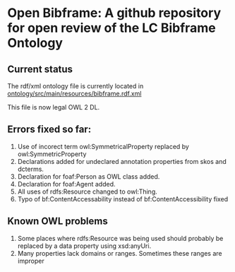 Open Bibframe: A github repository for open review of the LC Bibframe Ontology
==============================================================================

Current status
--------------
The rdf/xml  ontology file is currently located in [ontology/src/main/resources/bibframe.rdf.xml](https://github.com/sesuncedu/bibframe-ontology/blob/master/ontology/src/main/resources/bibframe.rdf.xml)

This file is now legal OWL 2 DL.

Errors fixed so far:
---------------------

1. Use of incorect term owl:SymmetricalProperty replaced by owl:SymmetricProperty
2. Declarations added for undeclared annotation properties  from skos and dcterms.
3. Declaration for foaf:Person as OWL class added.
4. Declaration for foaf:Agent added.
5. All uses of rdfs:Resource changed to owl:Thing.
6. Typo of bf:ContentAccessability instead of bf:ContentAccessibility fixed

Known OWL problems
--------------
1. Some places where rdfs:Resource was being used should probably be replaced by a data property using xsd:anyUri.
2. Many properties lack domains or ranges. Sometimes these ranges are improper
